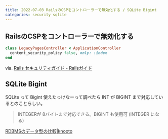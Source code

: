 ```yaml
---
title: 2022-07-03 RailsのCSPをコントローラーで無効化する / SQLite Bigint
categories: security sqlite
---
```


## RailsのCSPをコントローラーで無効化する

```rb
class LegacyPagesController < ApplicationController
  content_security_policy false, only: :index
end
```

via. [Rails セキュリティガイド - Railsガイド](https://railsguides.jp/security.html#content-security-policy%EF%BC%88csp%EF%BC%89)

## SQLite Bigint

SQLite って Bigint 使えたっけなーって調べたら INT が BIGINT まで対応しているとのことらしい。

> INTEGERが 8バイトまで対応できる。BIGINT も使用可 (INTEGER になる)

[RDBMSのデータ型の比較\|knooto](https://knooto.info/rdbms-sql-datatype-comparison/)
